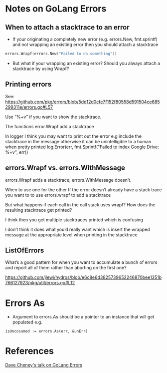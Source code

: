 # Notes on GoLang Errors

## When to attach a stacktrace to an error

* If your originating a completely new error (e.g. errors.New, fmt.sprintf) and not wrapping an existing error then you should attach a stacktrace

```go
errors.Wrapf(errors.New("Failed to do something"))
```

* But what if your wrapping an existing error? Should you always attach a stacktrace by using Wrapf?

## Printing errors

See: https://github.com/pkg/errors/blob/5dd12d0cfe7f152f80558d591504ce685299311e/errors.go#L57

Use “%+v” if you want to show the stacktrace.

The functions error.Wrapf add a stacktrace

In logger I think you may want to print out the error e.g include the stacktrace in the message otherwise it can be unintelligible to a human when pretty printed
log.Error(err, fmt.Sprintf("Failed to index Google Drive: %+v", err))

## errors.Wrapf vs. errors.WithMessage

errors.Wrapf adds a stacktrace; errors.WithMessage doesn’t.

When to use one for the other
If the error doesn’t already have a stack trace you want to to use errors.wrapf to add a stacktrace

But what happens if each call in the call stack uses wrapf? How does the resulting stacktrace get printed?

I think then you get multiple stacktraces printed which is confusing

I don’t think it does what you’d really want which is insert the wrapped message at the appropriate level when printing in the stacktrace

## ListOfErrors

What’s a good pattern for when you want to accumulate a bunch of errors and report all of them rather than aborting on the first one?

https://github.com/jlewi/hydros/blob/e6c8e6d3825739652246870bee1351b766127923/pkg/util/errors.go#L12

# Errors As

* Argument to errors.As should be a pointer to an instance that will get populated e.g.

```
isUncosumed := errors.As(err, &unErr)
```

# References

[Dave Cheney's talk on GoLang Errors](https://dave.cheney.net/paste/gocon-spring-2016.pdf)